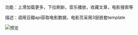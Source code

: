 
功能：上滑加载更多，下拉刷新，音乐播放，收藏文章，电影搜索等

描述：调用豆瓣api获取电影数据，电影页采用3层嵌套template

![预览](https://github.com/Kongzq/Mini-Program-demo/blob/master/GIF.gif)
